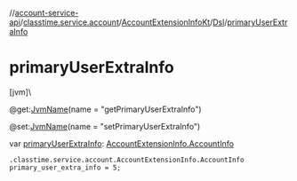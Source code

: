 //[account-service-api](../../../../index.md)/[classtime.service.account](../../index.md)/[AccountExtensionInfoKt](../index.md)/[Dsl](index.md)/[primaryUserExtraInfo](primary-user-extra-info.md)

# primaryUserExtraInfo

[jvm]\

@get:[JvmName](https://kotlinlang.org/api/latest/jvm/stdlib/kotlin.jvm/-jvm-name/index.html)(name = &quot;getPrimaryUserExtraInfo&quot;)

@set:[JvmName](https://kotlinlang.org/api/latest/jvm/stdlib/kotlin.jvm/-jvm-name/index.html)(name = &quot;setPrimaryUserExtraInfo&quot;)

var [primaryUserExtraInfo](primary-user-extra-info.md): [AccountExtensionInfo.AccountInfo](../../-account-extension-info/-account-info/index.md)

<code>.classtime.service.account.AccountExtensionInfo.AccountInfo primary_user_extra_info = 5;</code>
